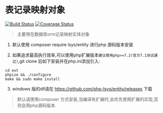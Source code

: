 表记录映射对象
========



[![Build Status](https://travis-ci.com/php-lsys/entity.svg?branch=master)](https://travis-ci.com/php-lsys/entity)
[![Coverage Status](https://coveralls.io/repos/github/php-lsys/entity/badge.svg?branch=master)](https://coveralls.io/github/php-lsys/entity?branch=master)


> 主要用在数据库orm记录映射实体对象

1. 默认使用 composer require lsys/entity 进行php 源码版本安装

2. 如果追求最高执行效率,可以使用php扩展版本`建议使用php>=7.2(官方7.1测试通过)`,git clone 后如下安装并在php.ini添加引入:
```
cd ext
phpize && ./configure 
make && sudo make install
```

3. windows 版的dll请在 https://github.com/php-lsys/entity/releases 下载

> 默认请使用composer 方式安装,当编译有扩展时,会优先使用扩展的实现,否则会用php源码版本.